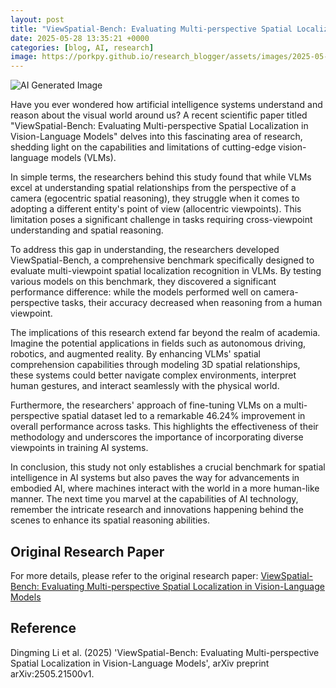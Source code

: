 ```yaml
---
layout: post
title: "ViewSpatial-Bench: Evaluating Multi-perspective Spatial Localization in Vision-Language Models"
date: 2025-05-28 13:35:21 +0000
categories: [blog, AI, research]
image: https://porkpy.github.io/research_blogger/assets/images/2025-05-28-e43629fd.png
---
```

![AI Generated Image](https://porkpy.github.io/research_blogger/assets/images/2025-05-28-e43629fd.png)

Have you ever wondered how artificial intelligence systems understand and reason about the visual world around us? A recent scientific paper titled "ViewSpatial-Bench: Evaluating Multi-perspective Spatial Localization in Vision-Language Models" delves into this fascinating area of research, shedding light on the capabilities and limitations of cutting-edge vision-language models (VLMs).

In simple terms, the researchers behind this study found that while VLMs excel at understanding spatial relationships from the perspective of a camera (egocentric spatial reasoning), they struggle when it comes to adopting a different entity's point of view (allocentric viewpoints). This limitation poses a significant challenge in tasks requiring cross-viewpoint understanding and spatial reasoning.

To address this gap in understanding, the researchers developed ViewSpatial-Bench, a comprehensive benchmark specifically designed to evaluate multi-viewpoint spatial localization recognition in VLMs. By testing various models on this benchmark, they discovered a significant performance difference: while the models performed well on camera-perspective tasks, their accuracy decreased when reasoning from a human viewpoint.

The implications of this research extend far beyond the realm of academia. Imagine the potential applications in fields such as autonomous driving, robotics, and augmented reality. By enhancing VLMs' spatial comprehension capabilities through modeling 3D spatial relationships, these systems could better navigate complex environments, interpret human gestures, and interact seamlessly with the physical world.

Furthermore, the researchers' approach of fine-tuning VLMs on a multi-perspective spatial dataset led to a remarkable 46.24% improvement in overall performance across tasks. This highlights the effectiveness of their methodology and underscores the importance of incorporating diverse viewpoints in training AI systems.

In conclusion, this study not only establishes a crucial benchmark for spatial intelligence in AI systems but also paves the way for advancements in embodied AI, where machines interact with the world in a more human-like manner. The next time you marvel at the capabilities of AI technology, remember the intricate research and innovations happening behind the scenes to enhance its spatial reasoning abilities.

## Original Research Paper
For more details, please refer to the original research paper:
[ViewSpatial-Bench: Evaluating Multi-perspective Spatial Localization in Vision-Language Models](http://arxiv.org/abs/2505.21500v1)

## Reference
Dingming Li et al. (2025) 'ViewSpatial-Bench: Evaluating Multi-perspective Spatial Localization in Vision-Language Models', arXiv preprint arXiv:2505.21500v1.
